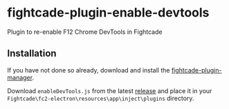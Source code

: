 # fightcade-plugin-enable-devtools
Plugin to re-enable F12 Chrome DevTools in Fightcade

## Installation

If you have not done so already, download and install the [fightcade-plugin-manager](https://github.com/nmur/fightcade-plugin-manager).

Download `enableDevTools.js` from the latest [release](https://github.com/nmur/fightcade-plugin-enable-devtools/releases) and place it in your `Fightcade\fc2-electron\resources\app\inject\plugins` directory.

